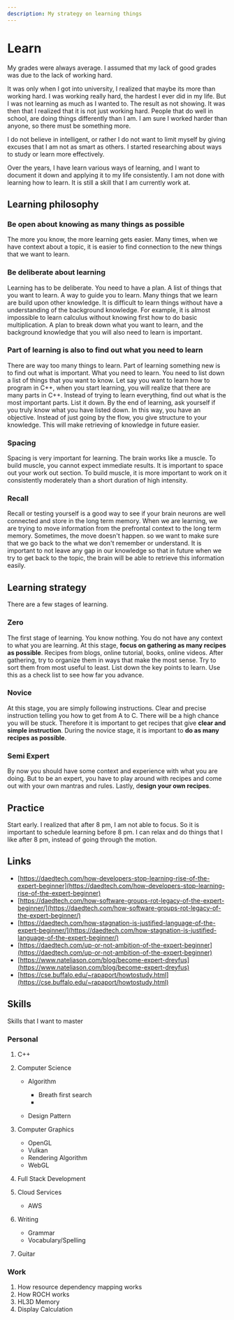```yaml
---
description: My strategy on learning things
---
```


# Learn

My grades were always average. I assumed that my lack of good grades was due to the lack of working hard. 

It was only when I got into university, I realized that maybe its more than working hard. I was working really hard, the hardest I ever did in my life. But I was not learning as much as I wanted to. The result as not showing. It was then that I realized that it is not just working hard. People that do well in school, are doing things differently than I am. I am sure I worked harder than anyone, so there must be something more. 

I do not believe in intelligent, or rather I do not want to limit myself by giving excuses that I am not as smart as others. I started researching about ways to study or learn more effectively. 

Over the years, I have learn various ways of learning, and I want to document it down and applying it to my life consistently. I am not done with learning how to learn. It is still a skill that I am currently work at. 

## Learning philosophy

### Be open about knowing as many things as possible

The more you know, the more learning gets easier. Many times, when we have context about a topic, it is easier to find connection to the new things that we want to learn. 

### Be deliberate about learning

Learning has to be deliberate. You need to have a plan. A list of things that you want to learn. A way to guide you to learn. Many things that we learn are build upon other knowledge. It is difficult to learn things without have a understanding of the background knowledge. For example, it is almost impossible to learn calculus without knowing first how to do basic multiplication. A plan to break down what you want to learn, and the background knowledge that you will also need to learn is important. 

### Part of learning is also to find out what you need to learn

There are way too many things to learn. Part of learning something new is to find out what is important. What you need to learn. You need to list down a list of things that you want to know. Let say you want to learn how to program in C++, when you start learning, you will realize that there are many parts in C++. Instead of trying to learn everything, find out what is the most important parts. List it down. By the end of learning, ask yourself if you truly know what you have listed down. In this way, you have an objective. Instead of just going by the flow, you give structure to your knowledge. This will make retrieving of knowledge in future easier. 

### Spacing 

Spacing is very important for learning. The brain works like a muscle. To build muscle, you cannot expect immediate results. It is important to space out your work out section. To build muscle, it is more important to work on it consistently moderately than a short duration of high intensity.  

### Recall

Recall or testing yourself is a good way to see if your brain neurons are well connected and store in the long term memory. When we are learning, we are trying to move information from the prefrontal context to the long term memory. Sometimes, the move doesn't happen. so we want to make sure that we go back to the what we don't remember or understand. It is important to not leave any gap in our knowledge so that in future when we try to get back to the topic, the brain will be able to retrieve this information easily. 

## Learning strategy

There are a few stages of learning.

### Zero

The first stage of learning. You know nothing. You do not have any context to what you are learning. At this stage, **focus on gathering as many recipes as possible**. Recipes from blogs, online tutorial, books, online videos. After gathering, try to organize them in ways that make the most sense. Try to sort them from most useful to least. List down the key points to learn. Use this as a check list to see how far you advance. 

### Novice <a id="novice"></a>

At this stage, you are simply following instructions. Clear and precise instruction telling you how to get from A to C. There will be a high chance you will be stuck. Therefore it is important to get recipes that give **clear and simple instruction**. During the novice stage, it is important to **do as many recipes as possible**.

### Semi Expert <a id="semi-expert"></a>

By now you should have some context and experience with what you are doing. But to be an expert, you have to play around with recipes and come out with your own mantras and rules. Lastly, d**esign your own recipes**.[ ](https://www.facebook.com/sharer/sharer.php?u=https%3A%2F%2Fdavidseah.github.io%2Fgoals%2FZero-To-Semi-Expert%2F)

## Practice

Start early. I realized that after 8 pm, I am not able to focus. So it is important to schedule learning before 8 pm. I can relax and do things that I like after 8 pm, instead of going through the motion.  

## Links

* [https://daedtech.com/how-developers-stop-learning-rise-of-the-expert-beginner](https://daedtech.com/how-developers-stop-learning-rise-of-the-expert-beginner)
* [https://daedtech.com/how-software-groups-rot-legacy-of-the-expert-beginner/](https://daedtech.com/how-software-groups-rot-legacy-of-the-expert-beginner/)
* [https://daedtech.com/how-stagnation-is-justified-language-of-the-expert-beginner/](https://daedtech.com/how-stagnation-is-justified-language-of-the-expert-beginner/)
* [https://daedtech.com/up-or-not-ambition-of-the-expert-beginner](https://daedtech.com/up-or-not-ambition-of-the-expert-beginner)
* [https://www.nateliason.com/blog/become-expert-dreyfus](https://www.nateliason.com/blog/become-expert-dreyfus)
* [https://cse.buffalo.edu/~rapaport/howtostudy.html](https://cse.buffalo.edu/~rapaport/howtostudy.html)

## Skills

Skills that I want to master

### Personal

1. C++ 
2. Computer Science

   * Algorithm
     * Breath first search
     * 



   * Design Pattern

3. Computer Graphics 
   * OpenGL
   * Vulkan
   * Rendering Algorithm
   * WebGL
4. Full Stack Development
5. Cloud Services 
   * AWS
6. Writing
   * Grammar
   * Vocabulary/Spelling
7. Guitar

### Work

1. How resource dependency mapping works
2. How ROCH works
3. HL3D Memory
4. Display Calculation





